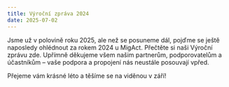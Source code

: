 ```yaml
---
title: Výroční zpráva 2024
date: 2025-07-02
---
```


Jsme už v polovině roku 2025, ale než se posuneme dál, pojďme se ještě naposledy ohlédnout za rokem 2024 u MigAct. Přečtěte si naši Výroční zprávu zde.
Upřímně děkujeme všem našim partnerům, podporovatelům a účastníkům – vaše podpora a propojení nás neustále posouvají vpřed.

Přejeme vám krásné léto a těšíme se na viděnou v září! 